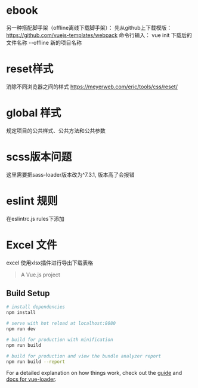 # ebook
另一种搭配脚手架（offline离线下载脚手架）： 
    先从github上下载模版： https://github.com/vuejs-templates/webpack
    命令行输入： vue init 下载后的文件名称 --offline 新的项目名称

# reset样式 
   消除不同浏览器之间的样式
   https://meyerweb.com/eric/tools/css/reset/

# global 样式
   规定项目的公共样式、公共方法和公共参数

# scss版本问题
   这里需要把sass-loader版本改为^7.3.1, 版本高了会报错

# eslint 规则
   在eslintrc.js rules下添加

# Excel 文件
   excel 使用xlsx插件进行导出下载表格

> A Vue.js project

## Build Setup

``` bash
# install dependencies
npm install

# serve with hot reload at localhost:8080
npm run dev

# build for production with minification
npm run build

# build for production and view the bundle analyzer report
npm run build --report
```

For a detailed explanation on how things work, check out the [guide](http://vuejs-templates.github.io/webpack/) and [docs for vue-loader](http://vuejs.github.io/vue-loader).
